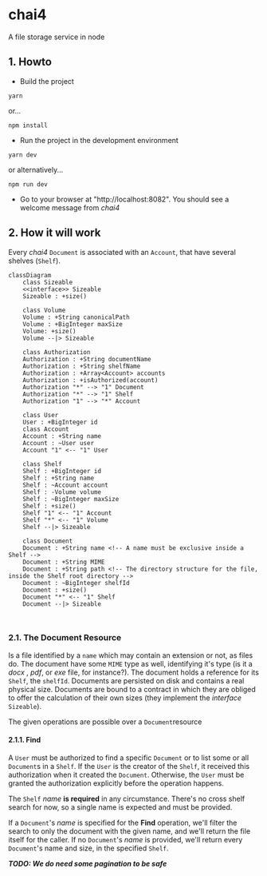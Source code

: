# chai4
A file storage service in node

## 1. Howto

- Build the project

```
yarn
```

or...

```
npm install
```


- Run the project in the development environment

```
yarn dev
```

or alternatively...

```
npm run dev
```

- Go to your browser at "http://localhost:8082". You should see a welcome message from _chai4_

## 2. How it will work

Every _chai4_ `Document` is associated with an `Account`, that have several shelves (`Shelf`).

```mermaid
classDiagram
	class Sizeable
	<<interface>> Sizeable
	Sizeable : +size()
	
	class Volume
	Volume : +String canonicalPath
	Volume : +BigInteger maxSize
	Volume: +size()
	Volume --|> Sizeable
	
	class Authorization
	Authorization : +String documentName
	Authorization : +String shelfName
	Authorization : +Array<Account> accounts
	Authorization : +isAuthorized(account)
    Authorization "*" --> "1" Document
    Authorization "*" --> "1" Shelf
    Authorization "1" --> "*" Account
	
	class User
	User : +BigInteger id
	class Account
	Account : +String name
	Account : ~User user
	Account "1" <-- "1" User
	
	class Shelf
	Shelf : +BigInteger id
	Shelf : +String name
	Shelf : ~Account account
	Shelf : -Volume volume
	Shelf : ~BigInteger maxSize
	Shelf : +size()
	Shelf "1" <-- "1" Account
	Shelf "*" <-- "1" Volume
	Shelf --|> Sizeable
	
	class Document
	Document : +String name <!-- A name must be exclusive inside a Shelf -->
	Document : +String MIME
	Document : +String path <!-- The directory structure for the file, inside the Shelf root directory -->
	Document : ~BigInteger shelfId
	Document : +size()
	Document "*" <-- "1" Shelf
	Document --|> Sizeable
	
	
```

### 2.1. The Document Resource

Is a file identified by a `name` which may contain an extension or not, as files do. The document have some `MIME` type as well, identifying it's type (is it a _docx_ , _pdf_, or _exe_ file, for instance?). The document holds a reference for its `Shelf`, the `shelfId`. Documents are persisted on disk and contains a real physical size. Documents are bound to a contract in which they are obliged to offer the calculation of their own sizes (they implement the _interface_ `Sizeable`).



The given operations are possible over a `Document`resource



#### 2.1.1. Find

A `User` must be authorized to find a specific `Document` or to list some or all `Document`s in a `Shelf`. If the `User` is the creator of the `Shelf`, it received this authorization when it created the `Document`. Otherwise, the `User` must be granted the authorization explicitly before the operation happens. 

The `Shelf` _name_  **is required** in any circumstance. There's no cross shelf search for now, so a single name is expected and must be provided.

If a `Document`'s _name_ is specified for the **Find** operation, we'll filter the search to only the document with the given name, and we'll return the file itself for the caller. If no `Document`'s _name_ is provided, we'll return every `Document`'s name and size, in the specified `Shelf`. 



**_TODO: We do need some pagination to be safe_**
